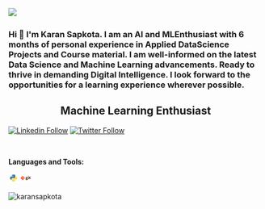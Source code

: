 ![](https://komarev.com/ghpvc/?username=karansapkota)
### Hi  👋 I'm Karan Sapkota. I am an AI and MLEnthusiast with 6 months of personal experience in Applied DataScience Projects and Course material. I am well-informed on the latest Data Science and Machine Learning advancements. Ready to thrive in demanding Digital Intelligence. I look forward to the opportunities for a learning experience wherever possible.
<h2 align="center">Machine Learning Enthusiast</h2>

<p align="center">

[![Linkedin Follow](https://img.shields.io/badge/-Connect-blue?style=flat-square&logo=Linkedin&logoColor=white&link=https://www.linkedin.com/in/karan-sapkota/)](https://www.linkedin.com/in/karan-sapkota/)
[![Twitter Follow](https://img.shields.io/twitter/follow/tsusil?label=Follow&style=social)](https://twitter.com/KaranSapkota1)


</p>

<br />

**Languages and Tools:** 

<code><img height="20" src="https://raw.githubusercontent.com/github/explore/80688e429a7d4ef2fca1e82350fe8e3517d3494d/topics/python/python.png"></code>
<code><img height="20" src="https://raw.githubusercontent.com/github/explore/80688e429a7d4ef2fca1e82350fe8e3517d3494d/topics/git/git.png"></code>


<p><img align="center" src="https://github-readme-stats.vercel.app/api/top-langs?username=karansapkota&show_icons=true&locale=en&layout=compact" alt="karansapkota" />
<!--
**karansapkota/karansapkota** is a ✨ _special_ ✨ repository because its `README.md` (this file) appears on your GitHub profile.

Here are some ideas to get you started:

- 🔭 I’m currently working on Data Science
- 🌱 I’m currently learning ...
- 👯 I’m looking to collaborate on ...
- 🤔 I’m looking for help with ...
- 💬 Ask me about ...
- 📫 How to reach me: ...
- 😄 Pronouns: ...
- ⚡ Fun fact: ...
-->
